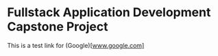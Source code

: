 # **Fullstack Application Development Capstone Project**
This is a test link for (Google)[www.google.com]
